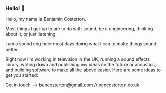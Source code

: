 ### Hello! 👋


Hello, my name is Benjamin Costerton.

Most things I get up to are to do with sound, be it engineering, thinking about it, or just listening.

I am a sound engineer most days doing what I can to make things sound better.

Right now I’m working in television in the UK, running a sound effects library, writing down and publishing my ideas on the future or acoustics, and building software to make all the above easier.
Here are some ideas to get you started:
 

Get in touch --> bencosterton@gmail.com // bencosterton.co.uk 
